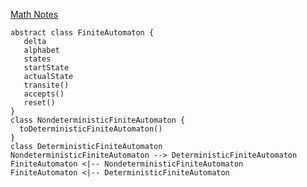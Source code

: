 [Math Notes](https://sanchezcarlosjr.notion.site/Theory-of-Computation-1c30797e35f64e578e0c1961999ac6fe)

```puml
abstract class FiniteAutomaton {
   delta
   alphabet
   states
   startState
   actualState
   transite()
   accepts()
   reset()
}
class NondeterministicFiniteAutomaton {
  toDeterministicFiniteAutomaton()
}
class DeterministicFiniteAutomaton
NondeterministicFiniteAutomaton --> DeterministicFiniteAutomaton
FiniteAutomaton <|-- NondeterministicFiniteAutomaton
FiniteAutomaton <|-- DeterministicFiniteAutomaton
```